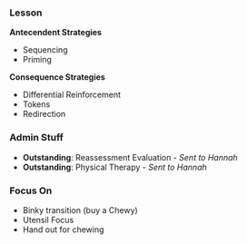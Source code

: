 ### Lesson
**Antecendent Strategies**
- Sequencing
- Priming

**Consequence Strategies**
- Differential Reinforcement 
- Tokens
- Redirection

### Admin Stuff
- **Outstanding**: Reassessment Evaluation - *Sent to Hannah* 
- **Outstanding**: Physical Therapy - *Sent to Hannah* 

### Focus On
- Binky transition (buy a Chewy)
- Utensil Focus
- Hand out for chewing

